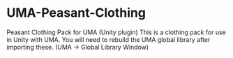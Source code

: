 # UMA-Peasant-Clothing
Peasant Clothing Pack for UMA (Unity plugin)
This is a clothing pack for use in Unity with UMA. You will need to rebuild the UMA global library after importing these. (UMA -> Global Library Window)
